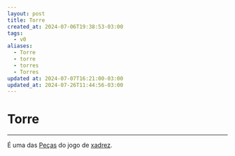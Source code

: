 ```yaml
---
layout: post
title: Torre
created_at: 2024-07-06T19:38:53-03:00
tags:
  - v0
aliases:
  - Torre
  - torre
  - torres
  - Torres
updated at: 2024-07-07T16:21:00-03:00
updated_at: 2024-07-26T11:44:56-03:00
---
```

# Torre
----

É uma das [Peças](_insight/2024/07/2024-07-06-Pecas_de_xadrez.md) do jogo de [xadrez](api/2024/07/2024-07-06-Xadrez.md).